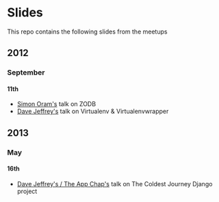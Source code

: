 # Slides

This repo contains the following slides from the meetups

## 2012

### September 

#### 11th

* [Simon Oram's][0] talk on ZODB
* [Dave Jeffrey's][1] talk on Virtualenv & Virtualenvwrapper

## 2013

### May

#### 16th

* [Dave Jeffrey's / The App Chap's][2] talk on The Coldest Journey Django project



[0]: http://www.electrosoup.co.uk/
[1]: http://www.davidjeffrey.co.uk
[2]: http://www.theappchaps.co.uk

